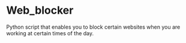 # Web_blocker
Python script that enables you to block certain websites when you are working at certain times of the day.
